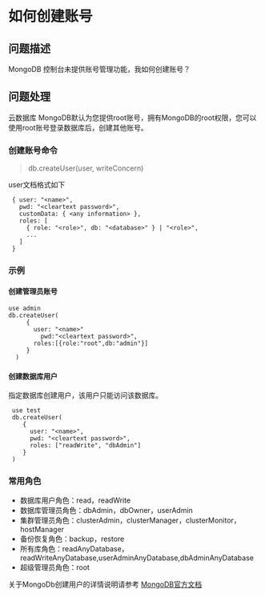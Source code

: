 # 如何创建账号

## 问题描述

MongoDB 控制台未提供账号管理功能，我如何创建账号？

## 问题处理

云数据库 MongoDB默认为您提供root账号，拥有MongoDB的root权限，您可以使用root账号登录数据库后，创建其他账号。

### 创建账号命令

> db.createUser(user, writeConcern)

user文档格式如下
```
 { user: "<name>",
   pwd: "<cleartext password>",
   customData: { <any information> },
   roles: [
     { role: "<role>", db: "<database>" } | "<role>",
     ...
   ]
 }
```

### 示例

#### 创建管理员账号

```
use admin
db.createUser(
     {
       user: "<name>"
         pwd:"<cleartext password>",
       roles:[{role:"root",db:"admin"}]
     }
  )
```  


#### 创建数据库用户

指定数据库创建用户，该用户只能访问该数据库。
```
 use test
 db.createUser(
    {
      user: "<name>",
      pwd: "<cleartext password>",
      roles: ["readWrite", "dbAdmin"]
    }
 ) 
```

### 常用角色

- 数据库用户角色：read，readWrite
- 数据库管理员角色：dbAdmin，dbOwner，userAdmin
- 集群管理员角色：clusterAdmin，clusterManager，clusterMonitor，hostManager
- 备份恢复角色：backup，restore
- 所有库角色：readAnyDatabase，readWriteAnyDatabase,userAdminAnyDatabase,dbAdminAnyDatabase
- 超级管理员角色：root 


关于MongoDb创建用户的详情说明请参考 [MongoDB官方文档](https://docs.mongodb.com/v3.2/reference/method/db.createUser/#local-database)










	

	




	
	


